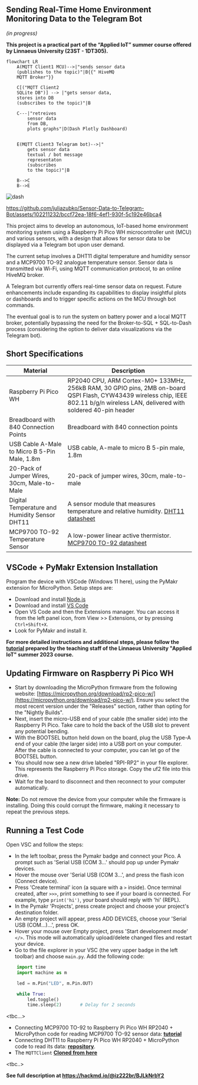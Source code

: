 ## Sending Real-Time Home Environment Monitoring Data to the Telegram Bot
*(in progress)*

**This project is a practical part of the “Applied IoT” summer course offered by Linnaeus University (23ST - 1DT305).**

 

```mermaid
flowchart LR
    A(MQTT Client1 MCU)-->|"sends sensor data
	(publishes to the topic)"|B{{" HiveMQ 
	MQTT Broker"}}
    
	C[("MQTT Client2
    SQLite DB")] --> |"gets sensor data, 
    stores into DB
    (subscribes to the topic)"|B 
 
    C---|"retreives 
        sensor data
        from DB, 
        plots graphs"|D(Dash Plotly Dashboard)  


    E(MQTT Client3 Telegram bot)-->|"
        gets sensor data
        textual / bot message
        representaton
        (subscribes
        to the topic)"|B  
        
    B-->C
    B-->E
```

![dash](https://github.com/juliazubko/Sensor-Data-to-Telegram-Bot/assets/102211232/02c60fc8-cc7e-4566-9a66-89852102d2fd)  

 https://github.com/juliazubko/Sensor-Data-to-Telegram-Bot/assets/102211232/bccf72ea-18f6-4ef1-930f-5c192e46bca4 

This project aims to develop an autonomous, IoT-based home environment monitoring system using a Raspberry Pi Pico WH microcontroller unit (MCU) and various sensors, with a design that allows for sensor data to be displayed via a Telegram bot upon user demand.

The current setup involves a DHT11 digital temperature and humidity sensor and a MCP9700 TO-92 analogue temperature sensor. Sensor data is transmitted via Wi-Fi, using MQTT communication protocol, to an online HiveMQ broker. 

A Telegram bot currently offers real-time sensor data on request. Future enhancements include expanding its capabilities to display insightful plots or dashboards and to trigger specific actions on the MCU through bot commands.

The eventual goal is to run the system on battery power and a local MQTT broker, potentially bypassing the need for the Broker-to-SQL + SQL-to-Dash process (considering the option to deliver data visualizations  via the Telegram bot). 

## Short Specifications

| Material                                             | Description                                                                                                                     |
|--------------------------------------------------|-----------------------------------------------------------------------------------------------------------------------------|
| Raspberry Pi Pico WH                        | RP2040 CPU, ARM Cortex-M0+ 133MHz, 256kB RAM, 30 GPIO pins, 2MB on-board QSPI Flash, CYW43439 wireless chip, IEEE 802.11 b/g/n wireless LAN, delivered with soldered 40-pin header |
| Breadboard with 840 Connection Points | Breadboard with 840 connection points                                                                                            |
| USB Cable A-Male to Micro B 5-Pin Male, 1.8m | USB cable, A-male to micro B 5-pin male, 1.8m                                                                                   |
| 20-Pack of Jumper Wires, 30cm, Male-to-Male | 20-pack of jumper wires, 30cm, male-to-male                                                                                     |
| Digital Temperature and Humidity Sensor DHT11   | A sensor module that measures temperature and relative humidity. [DHT11 datasheet](https://www.electrokit.com/upload/product/41015/41015728/DHT11.pdf) |
| MCP9700 TO-92 Temperature Sensor             | A low-power linear active thermistor. [MCP9700 TO-92 datasheet](https://www.electrokit.com/upload/product/41011/41011628/21942e-2.pdf)  |




## VSCode + PyMakr Extension Installation

Program the device with VSCode (Windows 11 here), using the PyMakr extension for MicroPython. Setup steps are:

-  Download and install [Node.js](https://nodejs.org/en/download)
-  Download and install [VS Code](https://code.visualstudio.com/download)
-  Open VS Code and then the Extensions manager. You can access it from the left panel icon, from View >> Extensions, or by pressing `Ctrl+Shift+X`.
-  Look for PyMakr and install it.

**For more detailed instructions and additional steps, please follow the [tutorial](https://hackmd.io/@lnu-iot/rkiTJj8O9) prepared by the teaching  staff of the Linnaeus University "Applied IoT" summer 2023 course.** 

## Updating Firmware on Raspberry Pi Pico WH

- Start by downloading the MicroPython firmware from the following website: [https://micropython.org/download/rp2-pico-w/](https://micropython.org/download/rp2-pico-w/). Ensure you select the most recent version under the "Releases" section, rather than opting for the "Nightly Builds".
- Next, insert the micro-USB end of your cable (the smaller side) into the Raspberry Pi Pico. Take care to hold the back of the USB slot to prevent any potential bending.
- With the BOOTSEL button held down on the board, plug the USB Type-A end of your cable (the larger side) into a USB port on your computer. After the cable is connected to your computer, you can let go of the BOOTSEL button.
- You should now see a new drive labeled "RPI-RP2" in your file explorer. This represents the Raspberry Pi Pico storage. Copy the uf2 file into this drive.
- Wait for the board to disconnect and then reconnect to your computer automatically.

**Note:** Do not remove the device from your computer while the firmware is installing. Doing this could corrupt the firmware, making it necessary to repeat the previous steps.


## Running a Test Code

Open VSC and follow the steps:
- In the left toolbar, press the Pymakr badge and connect your Pico. A prompt such as 'Serial USB (COM 3...' should pop up under Pymakr devices.
- Hover the mouse over 'Serial USB (COM 3...', and press the flash icon (Connect device).
- Press 'Create terminal' icon (a square with a `>` inside). Once terminal created, after `>>>`, print something to see if your board is connected. For example, type `print('hi')`, your board should reply with 'hi' (REPL).
- In the Pymakr 'Projects', press create project and choose your project's destination folder.
- An empty project will appear, press ADD DEVICES, choose your 'Serial USB (COM...)...', press OK.
- Hover your mouse over Empty project, press 'Start development mode' `</>`. This mode will automatically upload/delete changed files and restart your device.
- Go to the file explorer in your VSC (the very upper badge in the left toolbar) and choose `main.py`. Add the following code:

```python
    import time
    import machine as m

    led = m.Pin("LED", m.Pin.OUT)

    while True:
        led.toggle()
        time.sleep(2)       # Delay for 2 seconds
```


<tbc...>

- Connecting MCP9700 TO-92 to Raspberry Pi Pico WH RP2040 + MicroPython code for reading MCP9700 TO-92 sensor data:  **[tutorial](https://hackmd.io/@lnu-iot/r1hUdtzI3)**
- Connecting DHT11 to Raspberry Pi Pico WH RP2040 + MicroPython code to read its data: **[repository](https://github.com/iot-lnu/applied-iot/blob/master/Raspberry%20Pi%20Pico%20(W)%20Micropython/sensor-examples/P5_DHT_11_DHT_22/main.py)**.
- The `MQTTClient` **[Cloned from here](https://github.com/fizista/micropython-umqtt.simple2/blob/master/src/umqtt/simple2.py)**

<tbc..> 

**See full description at https://hackmd.io/@iz222br/BJLkNrbY2**  




